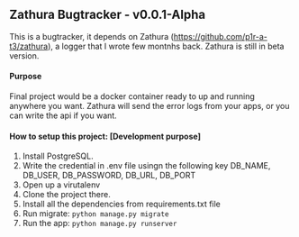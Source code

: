 ## Zathura Bugtracker - v0.0.1-Alpha
This is a bugtracker, it depends on Zathura (https://github.com/p1r-a-t3/zathura), a logger that I wrote few montnhs back. Zathura is still in beta version.

#### Purpose
Final project would be a docker container ready to up and running anywhere you want. Zathura will send the error logs from your apps, or you can write the api if you want. 

#### How to setup this project: [Development purpose]

1) Install PostgreSQL.
2) Write the credential in .env file usingn the following key DB_NAME, DB_USER, DB_PASSWORD, DB_URL, DB_PORT
3) Open up a virutalenv
4) Clone the project there.
5) Install all the dependencies from requirements.txt file
6) Run migrate: ```python manage.py migrate```
7) Run the app: ```python manage.py runserver```
